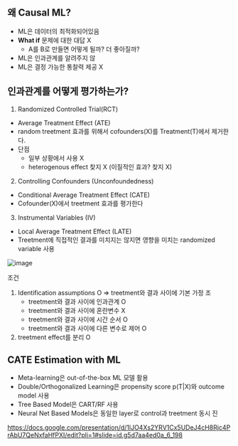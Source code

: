 ## 왜 Causal ML?
* ML은 데이터의 최적화되어있음
* **What if** 문제에 대한 대답 X
    * A를 B로 만들면 어떻게 될까? 더 좋아질까?
* ML은 인과관계를 알려주지 않
* ML은 결정 가능한 통찰력 제공 X


## 인과관계를 어떻게 평가하는가?
1. Randomized Controlled Trial(RCT)
* Average Treatment Effect (ATE)
* random treetment 효과를 위해서 cofounders(X)를 Treatment(T)에서 제거한다.
* 단점
    * 일부 상황에서 사용 X
    * heterogenous effect 찾지 X (이질적인 효과? 찾지 X)

2. Controlling Confounders (Unconfoundedness)
* Conditional Average Treatment Effect (CATE)
* Cofounder(X)에서 treetment 효과를 평가한다

3. Instrumental Variables (IV)
* Local Average Treatment Effect (LATE)
* Treetment에 직접적인 결과를 미치지는 않지면 영향을 미치는 randomized variable 사용

![image](https://github.com/hkyoo52/Causal-Inference/assets/63588046/a0f6a0b5-69f1-4543-a150-e321bb8e0789)

조건
1. Identification assumptions O => treetment와 결과 사이에 기본 가정 조
    * treetment와 결과 사이에 인과관계 O
    * treetment와 결과 사이에 혼란변수 X
    * treetment와 결과 사이에 시간 순서 O
    * treetment와 결과 사이에 다른 변수로 제어 O
2. treetment effect를 분리 O


## CATE Estimation with ML
* Meta-learning은 out-of-the-box ML 모델 활용
* Double/Orthogonalized Learning은 propensity score p(T|X)와 outcome model 사용
* Tree Based Model은 CART/RF 사용
* Neural Net Based Models은 동일한 layer로 control과 treetment 동시 진






https://docs.google.com/presentation/d/1lJO4Xs2YRV1Cx5UDeJ4cH8Rjc4PrAbU7QeNxfaHfPXI/edit?pli=1#slide=id.g5d7aa4ed0a_6_198

